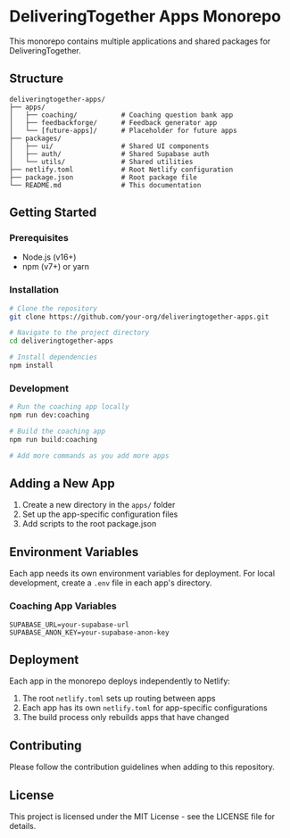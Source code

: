 # DeliveringTogether Apps Monorepo

This monorepo contains multiple applications and shared packages for DeliveringTogether.

## Structure

```
deliveringtogether-apps/
├── apps/
│   ├── coaching/           # Coaching question bank app
│   ├── feedbackforge/      # Feedback generator app
│   └── [future-apps]/      # Placeholder for future apps
├── packages/
│   ├── ui/                 # Shared UI components
│   ├── auth/               # Shared Supabase auth
│   └── utils/              # Shared utilities
├── netlify.toml            # Root Netlify configuration
├── package.json            # Root package file
└── README.md               # This documentation
```

## Getting Started

### Prerequisites

- Node.js (v16+)
- npm (v7+) or yarn

### Installation

```bash
# Clone the repository
git clone https://github.com/your-org/deliveringtogether-apps.git

# Navigate to the project directory
cd deliveringtogether-apps

# Install dependencies
npm install
```

### Development

```bash
# Run the coaching app locally
npm run dev:coaching

# Build the coaching app
npm run build:coaching

# Add more commands as you add more apps
```

## Adding a New App

1. Create a new directory in the `apps/` folder
2. Set up the app-specific configuration files
3. Add scripts to the root package.json

## Environment Variables

Each app needs its own environment variables for deployment. For local development, create a `.env` file in each app's directory.

### Coaching App Variables

```
SUPABASE_URL=your-supabase-url
SUPABASE_ANON_KEY=your-supabase-anon-key
```

## Deployment

Each app in the monorepo deploys independently to Netlify:

1. The root `netlify.toml` sets up routing between apps
2. Each app has its own `netlify.toml` for app-specific configurations
3. The build process only rebuilds apps that have changed

## Contributing

Please follow the contribution guidelines when adding to this repository.

## License

This project is licensed under the MIT License - see the LICENSE file for details.